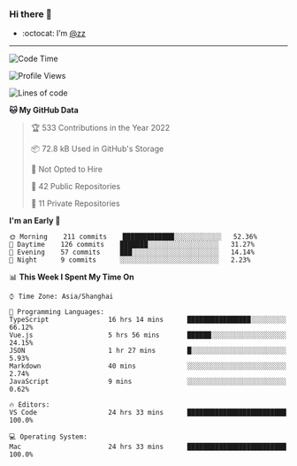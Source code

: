 ### Hi there 👋

- :octocat: I’m [@zz](https://github.com/holazz)

---

<!--START_SECTION:waka-->
![Code Time](http://img.shields.io/badge/Code%20Time-0%20secs-blue)

![Profile Views](http://img.shields.io/badge/Profile%20Views-15-blue)

![Lines of code](https://img.shields.io/badge/From%20Hello%20World%20I%27ve%20Written-736%20Thousand%20lines%20of%20code-blue)

**🐱 My GitHub Data** 

> 🏆 533 Contributions in the Year 2022
 > 
> 📦 72.8 kB Used in GitHub's Storage 
 > 
> 🚫 Not Opted to Hire
 > 
> 📜 42 Public Repositories 
 > 
> 🔑 11 Private Repositories  
 > 
**I'm an Early 🐤** 

```text
🌞 Morning    211 commits    █████████████░░░░░░░░░░░░   52.36% 
🌆 Daytime    126 commits    ███████░░░░░░░░░░░░░░░░░░   31.27% 
🌃 Evening    57 commits     ███░░░░░░░░░░░░░░░░░░░░░░   14.14% 
🌙 Night      9 commits      ░░░░░░░░░░░░░░░░░░░░░░░░░   2.23%

```


📊 **This Week I Spent My Time On** 

```text
⌚︎ Time Zone: Asia/Shanghai

💬 Programming Languages: 
TypeScript               16 hrs 14 mins      ████████████████░░░░░░░░░   66.12% 
Vue.js                   5 hrs 56 mins       ██████░░░░░░░░░░░░░░░░░░░   24.15% 
JSON                     1 hr 27 mins        █░░░░░░░░░░░░░░░░░░░░░░░░   5.93% 
Markdown                 40 mins             ░░░░░░░░░░░░░░░░░░░░░░░░░   2.74% 
JavaScript               9 mins              ░░░░░░░░░░░░░░░░░░░░░░░░░   0.62%

🔥 Editors: 
VS Code                  24 hrs 33 mins      █████████████████████████   100.0%

💻 Operating System: 
Mac                      24 hrs 33 mins      █████████████████████████   100.0%

```


<!--END_SECTION:waka-->
